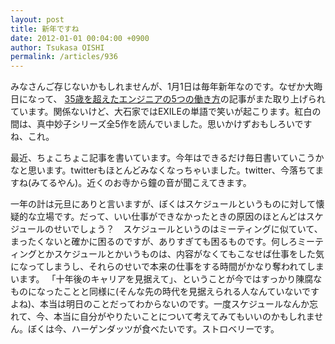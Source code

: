 ```yaml
---
layout: post
title: 新年ですね
date: 2012-01-01 00:04:00 +0900
author: Tsukasa OISHI
permalink: /articles/936
---
```


みなさんご存じないかもしれませんが、1月1日は毎年新年なのです。なぜか大晦日になって、 [35歳を超えたエンジニアの5つの働き方](/articles/908)の記事がまた取り上げられています。関係ないけど、大石家ではEXILEの単語で笑いが起こります。紅白の間は、真中妙子シリーズ全5作を読んでいました。思いかけずおもしろいですね、これ。

最近、ちょこちょこ記事を書いています。今年はできるだけ毎日書いていこうかなと思います。twitterもほとんどみなくなっちゃいました。twitter、今落ちてますね(みてるやん)。近くのお寺から鐘の音が聞こえてきます。

一年の計は元旦にありと言いますが、ぼくはスケジュールというものに対して懐疑的な立場です。だって、いい仕事ができなかったときの原因のほとんどはスケジュールのせいでしょう？　スケジュールというのはミーティングに似ていて、まったくないと確かに困るのですが、ありすぎても困るものです。何しろミーティングとかスケジュールとかいうものは、内容がなくてもこなせば仕事をした気になってしまうし、それらのせいで本来の仕事をする時間がかなり奪われてしまいます。
「十年後のキャリアを見据えて」、ということが今ではすっかり陳腐なものになったことと同様に(そんな先の時代を見据えられる人なんていないですよね)、本当は明日のことだってわからないのです。一度スケジュールなんか忘れて、今、本当に自分がやりたいことについて考えてみてもいいのかもしれません。ぼくは今、ハーゲンダッツが食べたいです。ストロベリーです。

